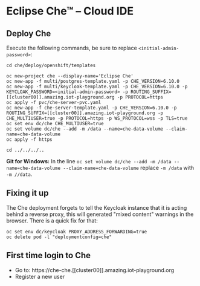 # Eclipse Che™ – Cloud IDE

## Deploy Che

Execute the following commands, be sure to replace `<initial-admin-password>`:

    cd che/deploy/openshift/templates
    
    oc new-project che --display-name='Eclipse Che'
    oc new-app -f multi/postgres-template.yaml -p CHE_VERSION=6.10.0
    oc new-app -f multi/keycloak-template.yaml -p CHE_VERSION=6.10.0 -p KEYCLOAK_PASSWORD=<initial-admin-password> -p ROUTING_SUFFIX=[[cluster00]].amazing.iot-playground.org -p PROTOCOL=https
    oc apply -f pvc/che-server-pvc.yaml
    oc new-app -f che-server-template.yaml -p CHE_VERSION=6.10.0 -p ROUTING_SUFFIX=[[cluster00]].amazing.iot-playground.org -p CHE_MULTIUSER=true -p PROTOCOL=https -p WS_PROTOCOL=wss -p TLS=true
    oc set env dc/che CHE_MULTIUSER=true
    oc set volume dc/che --add -m /data --name=che-data-volume --claim-name=che-data-volume
    oc apply -f https
    
    cd ../../../..

**Git for Windows:** In the line `oc set volume dc/che --add -m /data --name=che-data-volume --claim-name=che-data-volume` replace `-m /data` with `-m //data`.

## Fixing it up

The Che deployment forgets to tell the Keycloak instance that it is acting behind a reverse proxy, this will
generated "mixed content" warnings in the browser. There is a quick fix for that:

    oc set env dc/keycloak PROXY_ADDRESS_FORWARDING=true
    oc delete pod -l "deploymentconfig=che"

## First time login to Che

  * Go to: https://che-che.[[cluster00]].amazing.iot-playground.org
  * Register a new user
